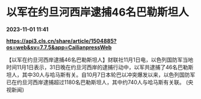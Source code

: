 # 以军在约旦河西岸逮捕46名巴勒斯坦人

**2023-11-01 11:41**

**https://api3.cls.cn/share/article/1504885?os=web&sv=7.7.5&app=CailianpressWeb**

【以军在约旦河西岸逮捕46名巴勒斯坦人】财联社11月1日电，以色列国防军当地时间11月1日表示，31日晚在约旦河西岸的逮捕行动中，以军共逮捕了46名巴勒斯坦人，其中30人与哈马斯有关。自10月7日本轮巴以冲突爆发以来，以色列国防军已在约旦河西岸逮捕超过1180名巴勒斯坦人，其中约740人与哈马斯有关联。 (央视新闻)
